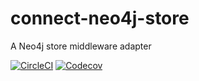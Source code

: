 # connect-neo4j-store
A Neo4j store middleware adapter

[![CircleCI](https://img.shields.io/circleci/project/github/paulpdaniels/connect-neo4j-store.svg)](https://github.com/paulpdaniels/connect-neo4j-store)
[![Codecov](https://img.shields.io/codecov/c/github/paulpdaniels/connect-neo4j-store.svg)](https://github.com/paulpdaniels/connect-neo4j-store)

